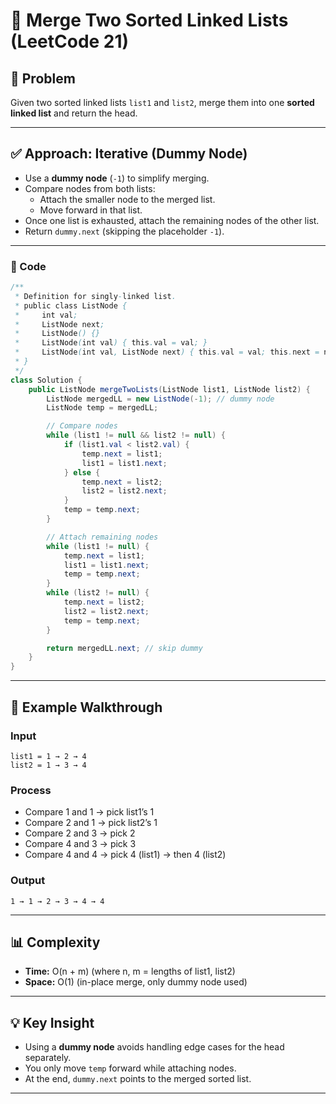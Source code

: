 
# 🔗 Merge Two Sorted Linked Lists (LeetCode 21)

## 📌 Problem
Given two sorted linked lists `list1` and `list2`, merge them into one **sorted linked list** and return the head.

---

## ✅ Approach: Iterative (Dummy Node)
- Use a **dummy node** (`-1`) to simplify merging.  
- Compare nodes from both lists:
  - Attach the smaller node to the merged list.
  - Move forward in that list.
- Once one list is exhausted, attach the remaining nodes of the other list.
- Return `dummy.next` (skipping the placeholder `-1`).

---

### 🧩 Code
```java
/**
 * Definition for singly-linked list.
 * public class ListNode {
 *     int val;
 *     ListNode next;
 *     ListNode() {}
 *     ListNode(int val) { this.val = val; }
 *     ListNode(int val, ListNode next) { this.val = val; this.next = next; }
 * }
 */
class Solution {
    public ListNode mergeTwoLists(ListNode list1, ListNode list2) {
        ListNode mergedLL = new ListNode(-1); // dummy node
        ListNode temp = mergedLL;

        // Compare nodes
        while (list1 != null && list2 != null) {
            if (list1.val < list2.val) {
                temp.next = list1;
                list1 = list1.next;
            } else {
                temp.next = list2;
                list2 = list2.next;
            }
            temp = temp.next;
        }

        // Attach remaining nodes
        while (list1 != null) {
            temp.next = list1;
            list1 = list1.next;
            temp = temp.next;
        }
        while (list2 != null) {
            temp.next = list2;
            list2 = list2.next;
            temp = temp.next;
        }

        return mergedLL.next; // skip dummy
    }
}
````

---

## 🔎 Example Walkthrough

### Input

```
list1 = 1 → 2 → 4
list2 = 1 → 3 → 4
```

### Process

* Compare 1 and 1 → pick list1’s 1
* Compare 2 and 1 → pick list2’s 1
* Compare 2 and 3 → pick 2
* Compare 4 and 3 → pick 3
* Compare 4 and 4 → pick 4 (list1) → then 4 (list2)

### Output

```
1 → 1 → 2 → 3 → 4 → 4
```

---

## 📊 Complexity

* **Time:** O(n + m)
  (where n, m = lengths of list1, list2)
* **Space:** O(1)
  (in-place merge, only dummy node used)

---

## 💡 Key Insight

* Using a **dummy node** avoids handling edge cases for the head separately.
* You only move `temp` forward while attaching nodes.
* At the end, `dummy.next` points to the merged sorted list.

---
